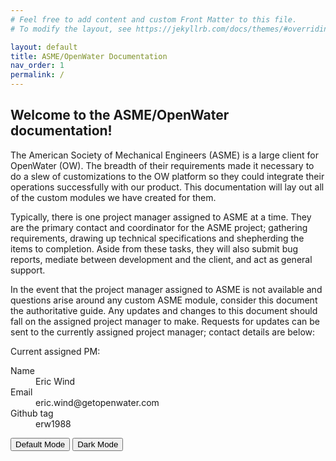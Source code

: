 ```yaml
---
# Feel free to add content and custom Front Matter to this file.
# To modify the layout, see https://jekyllrb.com/docs/themes/#overriding-theme-defaults

layout: default
title: ASME/OpenWater Documentation
nav_order: 1
permalink: /
---
```


## Welcome to the ASME/OpenWater documentation!

The American Society of Mechanical Engineers (ASME) is a large client for OpenWater (OW). The breadth of their requirements made it necessary to do a slew of customizations to the OW platform so they could integrate their operations successfully with our product. This documentation will lay out all of the custom modules we have created for them.

Typically, there is one project manager assigned to ASME at a time. They are the primary contact and coordinator for the ASME project; gathering requirements, drawing up technical specifications and shepherding the items to completion. Aside from these tasks, they will also submit bug reports, mediate between development and the client, and act as general support.

In the event that the project manager assigned to ASME is not available and questions arise around any custom ASME module, consider this document the authoritative guide. Any updates and changes to this document should fall on the assigned project manager to make. Requests for updates can be sent to the currently assigned project manager; contact details are below:

Current assigned PM:

<dl>
	<dt>Name</dt>
	<dd>Eric Wind</dd>
	<dt>Email</dt>
	<dd>eric.wind@getopenwater.com</dd>
	<dt>Github tag</dt>
	<dd>erw1988</dd>
</dl>

<button type="button" name="button" class="btn" script="jtd.setTheme('owdefaultcolor');">Default Mode</button>
<button type="button" name="button" class="btn" script="jtd.setTheme('dark');">Dark Mode</button>
